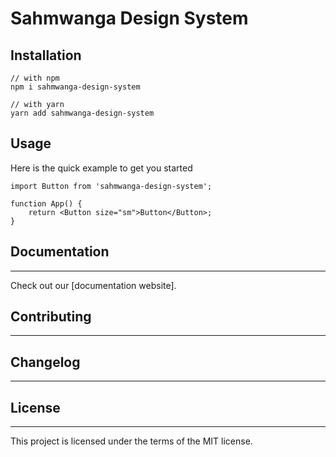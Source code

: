# Sahmwanga Design System

## Installation

```
// with npm
npm i sahmwanga-design-system

// with yarn
yarn add sahmwanga-design-system

```

## Usage

Here is the quick example to get you started

```
import Button from 'sahmwanga-design-system';

function App() {
    return <Button size="sm">Button</Button>;
}
```

## Documentation

---

Check out our [documentation website].

## Contributing

---

## Changelog

---

## License

---

This project is licensed under the terms of the MIT license.
